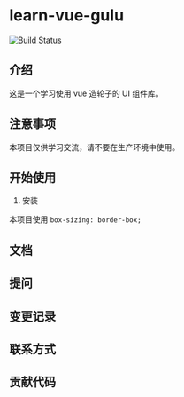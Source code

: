 # learn-vue-gulu

[![Build Status](https://travis-ci.org/ximuli/learn-vue-gulu.svg?branch=master)](https://travis-ci.org/ximuli/learn-vue-gulu)

## 介绍

这是一个学习使用 vue 造轮子的 UI 组件库。

## 注意事项

本项目仅供学习交流，请不要在生产环境中使用。

## 开始使用

1. 安装

本项目使用 `box-sizing: border-box;` 

 


## 文档

## 提问

## 变更记录

## 联系方式

## 贡献代码

